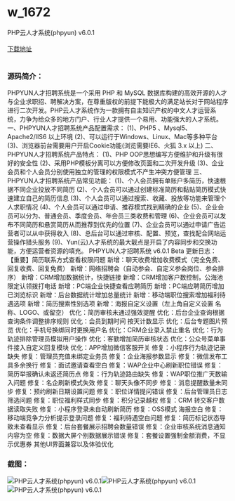 # w_1672
PHP云人才系统(phpyun) v6.0.1
<br/></br>
[下载地址](https://www.uuid2.com/1672.html "下载地址")
<br/></br>
<h3>源码简介：</h3>
<p>PHPYUN人才招聘系统是一个采用 PHP 和 MySQL 数据库构建的高效开源的人才与企业求职招、聘解决方案，在尊重版权的前提下能极大的满足站长对于网站程序进行二次开发。PHP云人才系统作为一款拥有自主知识产权的中文人才运营系统，力争为给众多的地方门户、行业人才提供一个易用、功能强大的人才系统。一、PHPYUN人才招聘系统产品配置需求： (1)、PHP5 、Mysql5、Apache2/IIS6 以上环境 (2)、可以运行于Windows、Linux、Mac等多种平台 (3)、浏览器前台需要用户开启Cookie功能(浏览需要IE6、火狐 3.x 以上) 二、PHPYUN人才招聘系统产品特点： (1)、PHP OOP思想编写方便维护和升级有很好的安全性 (2)、采用PHP模板分离可以方便修改页面和二次开发升级 (3)、企业会员和个人会员分别使用独立的管理的权限模式不产生冲突方便管理 三、PHPYUN人才招聘系统产品常见功能： (1)、个人会员拥有单账户多简历，快速根据不同企业投放不同简历 (2)、个人会员可以通过创建标准简历和黏贴简历模式快速建立自己的简历信息 (3)、个人会员可以通过搜索、收藏、投放等功能来管理个人求职情况 (4)、个人会员可以通过申请、推荐模式找到精确的企业 (5)、企业会员可以分为、普通会员、季度会员、年会员三类收费和管理 (6)、企业会员可以发布不同简历和悬赏简历从而推荐到优先的位置 (7)、企业会员可以通过申请广告运营者可以从中获得收入 (8)、总后台可以通过审核、配置、预览，查找配合网站运营操作猎头服务 (9)、Yun(云)人才系统的最大靓点是开启了内容同步和交换功能，方便运营者资源的填充。
PHPYUN人才招聘系统 v6.0.1 Beta 更新日志：
【重要】简历联系方式查看权限问题
新增：聊天收费增加收费模式（完全免费、回复收费、回复免费）
新增：网络招聘会（自动参会、自定义参会岗位、参会排序）
新增：CRM增加数据统计，快捷链接
新增：CRM增加客户数控制，公海池限定认领拨打电话
新增：PC端企业快捷查看应聘简历
新增：PC端应聘简历增加已浏览标识
新增：后台数据统计增加总量统计
新增：移动端职位搜索增加福利待遇选项
新增：简历搜索性别选项
新增：海报自定义设置（左上角自定义设置 名称、LOGO、或留空）
优化：简历审核未通过强效提醒
优化：后台企业查询根据查询条件调整排序规则
优化：会员到期时间 按天计数显示
优化：后台专题图片预览
优化：手机号换绑同时更换用户名
优化：CRM企业录入禁止重名
优化：行为轨迹排除管理员模拟用户操作
优化：客勤增加简历审核状态
优化：公众号菜单事件接入自定义回复模块
优化：APP增加微信客服开关
修复：小程序行为轨迹记录缺失
修复：管理员充值未绑定业务员
修复：企业海报参数显示
修复：微信发布工具多余换行
修复：面试邀请查看空白
修复：WAP企业中心刷新职位错误
修复：简历举报确认未返还简历点
修复：行为轨迹路由缺失
修复：WAP职位推广天数输入问题
修复：名企刷新模式失效
修复：聊天头像不同步
修复：消息提醒数量未同步
修复：预约刷新日期设置问题
修复：职位详情提问错误
修复：后台管理员日志筛选问题
修复：职位福利样式同步
修复：积分记录越权
修复：CRM 转交客户数据读取失败
修复：小程序登录未自动刷新简历
修复：OSS模式 海报空白
修复：移动端竞争力分析提示登录问题
修复：福利待遇空白问题
修复：简历标记状态导致未查看显示
修复：后台套餐展示招聘会数量错误
修复：企业审核系统消息通知内容为空
修复：数据大屏个别数据展示错误
修复：套餐设置强制金额消费，不显示优惠券
其他UI界面兼容以及体验优化<p>
<h3>截图：</h3>
<img src="https://www.uuid2.com/wp-content/uploads/img/202111/3ae676c543.gif" alt="PHP云人才系统(phpyun) v6.0.1"><img src="https://www.uuid2.com/wp-content/uploads/img/202111/21a3a8a950.gif" alt="PHP云人才系统(phpyun) v6.0.1"><img src="https://www.uuid2.com/wp-content/uploads/img/202111/efd2894825.gif" alt="PHP云人才系统(phpyun) v6.0.1">
